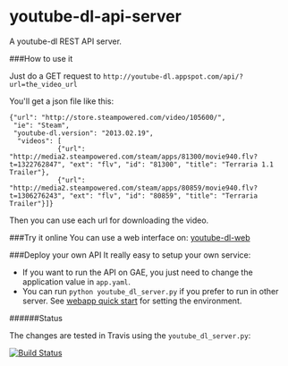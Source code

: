 youtube-dl-api-server
=====================

A youtube-dl REST API server.

###How to use it

Just do a GET request to `http://youtube-dl.appspot.com/api/?url=the_video_url`

You'll get a json file like this:

```
{"url": "http://store.steampowered.com/video/105600/",
 "ie": "Steam", 
 "youtube-dl.version": "2013.02.19",
  "videos": [
  			{"url": "http://media2.steampowered.com/steam/apps/81300/movie940.flv?t=1322762847", "ext": "flv", "id": "81300", "title": "Terraria 1.1 Trailer"}, 
  			{"url": "http://media2.steampowered.com/steam/apps/80859/movie940.flv?t=1306276243", "ext": "flv", "id": "80859", "title": "Terraria Trailer"}]}
```

Then you can use each url for downloading the video.

###Try it online
You can use a web interface on: [youtube-dl-web](http://jaimemf.github.com/youtube-dl-web/)

###Deploy your own API
It really easy to setup your own service:

* If you want to run the API on GAE, you just need to change the application value in `app.yaml`.
* You can run `python youtube_dl_server.py` if you prefer to run in other server. See [webapp quick start](http://webapp-improved.appspot.com/tutorials/quickstart.nogae.html) for setting the environment.



######Status

The changes are tested in Travis using the `youtube_dl_server.py`:

[![Build Status](https://travis-ci.org/jaimeMF/youtube-dl-api-server.png?branch=master)](https://travis-ci.org/jaimeMF/youtube-dl-api-server)
